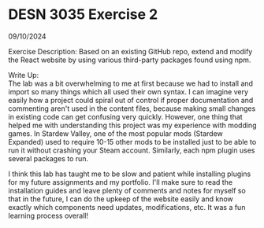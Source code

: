 # DESN 3035 Exercise 2
09/10/2024

Exercise Description: Based on an existing GitHub repo, extend and modify the React website by using various third-party packages found using npm.  

Write Up:  
The lab was a bit overwhelming to me at first because we had to install and import so many things which all used their own syntax. I can imagine very easily how a project could spiral out of control if proper documentation and commenting aren't used in the content files, because making small changes in existing code can get confusing very quickly. However, one thing that helped me with understanding this project was my experience with modding games. In Stardew Valley, one of the most popular mods (Stardew Expanded) used to require 10-15 other mods to be installed just to be able to run it without crashing your Steam account. Similarly, each npm plugin uses several packages to run.  

I think this lab has taught me to be slow and patient while installing plugins for my future assignments and my portfolio. I'll make sure to read the installation guides and leave plenty of comments and notes for myself so that in the future, I can do the upkeep of the website easily and know exactly which components need updates, modifications, etc. It was a fun learning process overall! 
